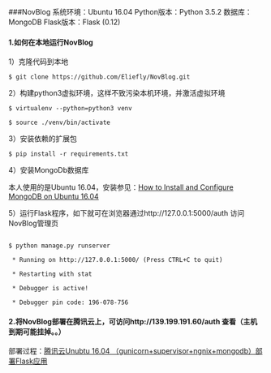 ###NovBlog
系统环境：Ubuntu 16.04
Python版本：Python 3.5.2
数据库：MongoDB
Flask版本：Flask (0.12)
#### 1.如何在本地运行NovBlog

1）克隆代码到本地

`$ git clone https://github.com/Eliefly/NovBlog.git`



2）构建python3虚拟环境，这样不致污染本机环境，并激活虚拟环境

`$ virtualenv --python=python3 venv`

`$ source ./venv/bin/activate`



3）安装依赖的扩展包

`$ pip install -r requirements.txt`



4）安装MongoDb数据库

本人使用的是Ubuntu 16.04，安装参见：[How to Install and Configure MongoDB on Ubuntu 16.04](https://www.howtoforge.com/tutorial/install-mongodb-on-ubuntu-16.04/)



5）运行Flask程序，如下就可在浏览器通过http://127.0.0.1:5000/auth 访问NovBlog管理页
```

$ python manage.py runserver

 * Running on http://127.0.0.1:5000/ (Press CTRL+C to quit)

 * Restarting with stat

 * Debugger is active!

 * Debugger pin code: 196-078-756

```

#### 2.将NovBlog部署在腾讯云上，可访问http://139.199.191.60/auth 查看（主机到期可能挂掉。。）

部署过程：[腾讯云Unubtu 16.04 （gunicorn+supervisor+ngnix+mongodb）部署Flask应用](http://www.cnblogs.com/elie/p/6341680.html)



















